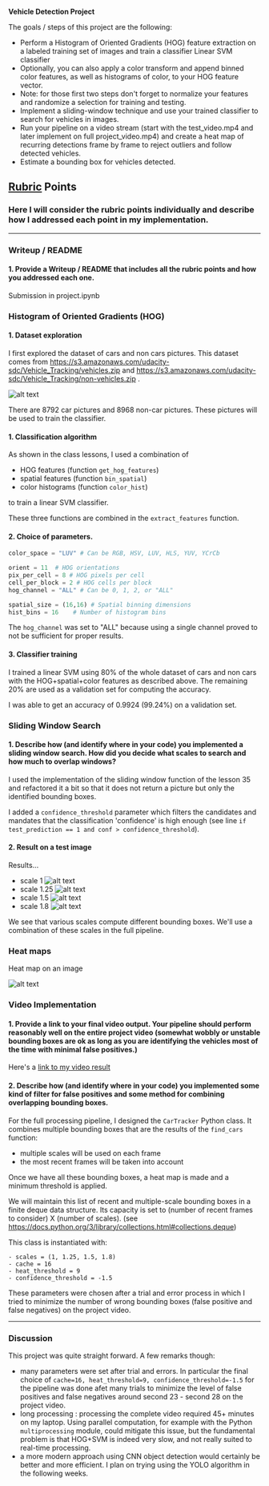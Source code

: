**Vehicle Detection Project**

The goals / steps of this project are the following:

* Perform a Histogram of Oriented Gradients (HOG) feature extraction on a labeled training set of images and train a classifier Linear SVM classifier
* Optionally, you can also apply a color transform and append binned color features, as well as histograms of color, to your HOG feature vector.
* Note: for those first two steps don't forget to normalize your features and randomize a selection for training and testing.
* Implement a sliding-window technique and use your trained classifier to search for vehicles in images.
* Run your pipeline on a video stream (start with the test_video.mp4 and later implement on full project_video.mp4) and create a heat map of recurring detections frame by frame to reject outliers and follow detected vehicles.
* Estimate a bounding box for vehicles detected.

[//]: # (Image References)

[car_noncar]: ./my_images/car_noncar.png
[box1]: ./my_images/box1.png
[box125]: ./my_images/box125.png
[box15]: ./my_images/box15.png
[box18]: ./my_images/box18.png
[heatmap]: ./my_images/heatmap.png



## [Rubric](https://review.udacity.com/#!/rubrics/513/view) Points
### Here I will consider the rubric points individually and describe how I addressed each point in my implementation.  

---
### Writeup / README

#### 1. Provide a Writeup / README that includes all the rubric points and how you addressed each one.  

Submission in project.ipynb



### Histogram of Oriented Gradients (HOG)

#### 1. Dataset exploration

I first explored the dataset of cars and non cars pictures. This dataset comes from https://s3.amazonaws.com/udacity-sdc/Vehicle_Tracking/vehicles.zip and https://s3.amazonaws.com/udacity-sdc/Vehicle_Tracking/non-vehicles.zip .

![alt text][car_noncar]

There are 8792 car pictures and 8968 non-car pictures. These pictures will be used to train the classifier.


#### 1. Classification algorithm

As shown in the class lessons, I used a combination of
- HOG features (function `get_hog_features`)
- spatial features (function `bin_spatial`)
- color histograms (function `color_hist`)

to train a linear SVM classifier.

These three functions are combined in the `extract_features` function.

#### 2. Choice of parameters.
```python
color_space = "LUV" # Can be RGB, HSV, LUV, HLS, YUV, YCrCb

orient = 11  # HOG orientations
pix_per_cell = 8 # HOG pixels per cell
cell_per_block = 2 # HOG cells per block
hog_channel = "ALL" # Can be 0, 1, 2, or "ALL"

spatial_size = (16,16) # Spatial binning dimensions
hist_bins = 16    # Number of histogram bins
```

The `hog_channel` was set to "ALL" because using a single channel proved to not be sufficient for proper results.



#### 3. Classifier training

I trained a linear SVM using 80% of the whole dataset of cars and non cars with the HOG+spatial+color features as described above. The remaining 20% are used as a validation set for computing the accuracy.

I was able to get an accuracy of 0.9924 (99.24%) on a validation set.


### Sliding Window Search

#### 1. Describe how (and identify where in your code) you implemented a sliding window search.  How did you decide what scales to search and how much to overlap windows?

I used the implementation of the sliding window function of the lesson 35 and refactored it a bit so that it does not return a picture but only the identified bounding boxes.

I added a `confidence_threshold` parameter which filters the candidates and mandates that the classification 'confidence' is high enough (see line `if test_prediction == 1 and conf > confidence_threshold`).


#### 2. Result on a test image

Results...

- scale 1
![alt text][box1]
- scale 1.25
![alt text][box125]
- scale 1.5
![alt text][box15]
- scale 1.8
![alt text][box18]


We see that various scales compute different bounding boxes. We'll use a combination of these scales in the full pipeline.


### Heat maps

Heat map on an image

![alt text][heatmap]


### Video Implementation

#### 1. Provide a link to your final video output.  Your pipeline should perform reasonably well on the entire project video (somewhat wobbly or unstable bounding boxes are ok as long as you are identifying the vehicles most of the time with minimal false positives.)
Here's a [link to my video result](./output_project_video.mp4)


#### 2. Describe how (and identify where in your code) you implemented some kind of filter for false positives and some method for combining overlapping bounding boxes.

For the full processing pipeline, I designed the `CarTracker` Python class. It combines multiple bounding boxes that are the results of the `find_cars` function:
- multiple scales will be used on each frame
- the most recent frames will be taken into account

Once we have all these bounding boxes, a heat map is made and a minimum threshold is applied.

We will maintain this list of recent and multiple-scale bounding boxes in a finite deque data structure. Its capacity is set to (number of recent frames to consider) X (number of scales). (see https://docs.python.org/3/library/collections.html#collections.deque)

This class is instantiated with:
```
- scales = (1, 1.25, 1.5, 1.8)
- cache = 16
- heat_threshold = 9
- confidence_threshold = -1.5
```
These parameters were chosen after a trial and error process in which I tried to minimize the number of wrong bounding boxes (false positive and false negatives) on the project video.

---

### Discussion

This project was quite straight forward. A few remarks though:
- many parameters were set after trial and errors. In particular the final choice of `cache=16, heat_threshold=9, confidence_threshold=-1.5` for the pipeline was done afet many trials to minimize the level of false positives and false negatives around second 23 - second 28 on the project video.
- long processing : processing the complete video required 45+ minutes on my laptop. Using parallel computation, for example with the Python `multiprocessing` module, could mitigate this issue, but the fundamental problem is that HOG+SVM is indeed very slow, and not really suited to real-time processing.
- a more modern approach using CNN object detection would certainly be better and more efficient. I plan on trying using the YOLO algorithm in the following weeks.
